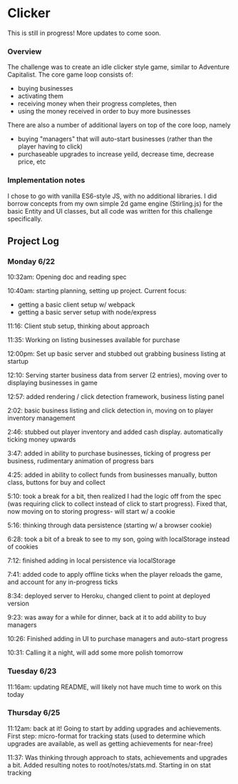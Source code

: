 # Clicker

This is still in progress! More updates to come soon.


### Overview

The challenge was to create an idle clicker style game, similar to Adventure Capitalist. The core game loop consists of:

- buying businesses
- activating them
- receiving money when their progress completes, then
- using the money received in order to buy more businesses

There are also a number of additional layers on top of the core loop, namely

- buying "managers" that will auto-start businesses (rather than the player having to click)
- purchaseable upgrades to increase yeild, decrease time, decrease price, etc

### Implementation notes

I chose to go with vanilla ES6-style JS, with no additional libraries. I did borrow concepts from my own simple 2d game engine (Stirling.js) for the basic Entity and UI classes, but all code was written for this challenge specifically.


## Project Log

### Monday 6/22
10:32am: Opening doc and reading spec

10:40am: starting planning, setting up project. 
Current focus: 
- getting a basic client setup w/ webpack
- getting a basic server setup with node/express

11:16: Client stub setup, thinking about approach

11:35: Working on listing businesses available for purchase

12:00pm: Set up basic server and stubbed out grabbing business listing at startup

12:10: Serving starter business data from server (2 entries), moving over to displaying businesses in game

12:57: added rendering / click detection framework, business listing panel

2:02: basic business listing and click detection in, moving on to player inventory management

2:46: stubbed out player inventory and added cash display. automatically ticking money upwards

3:47: added in ability to purchase businesses, ticking of progress per business, rudimentary animation of progress bars

4:25: added in ability to collect funds from businesses manually, button class, buttons for buy and collect

5:10: took a break for a bit, then realized I had the logic off from the spec (was requiring click to collect instead of click to start progress). Fixed that, now moving on to storing progress- will start w/ a cookie

5:16: thinking through data persistence (starting w/ a browser cookie)

6:28: took a bit of a break to see to my son, going with localStorage instead of cookies

7:12: finished adding in local persistence via localStorage

7:41: added code to apply offline ticks when the player reloads the game, and account for any in-progress ticks

8:34: deployed server to Heroku, changed client to point at deployed version

9:23: was away for a while for dinner, back at it to add ability to buy managers

10:26: Finished adding in UI to purchase managers and auto-start progress

10:31: Calling it a night, will add some more polish tomorrow

### Tuesday 6/23

11:16am: updating README, will likely not have much time to work on this today 

### Thursday 6/25

11:12am: back at it! Going to start by adding upgrades and achievements. First step: micro-format for tracking stats (used to determine which upgrades are available, as well as getting achievements for near-free)

11:37: Was thinking through approach to stats, achievements and upgrades a bit. Added resulting notes to root/notes/stats.md. Starting in on stat tracking